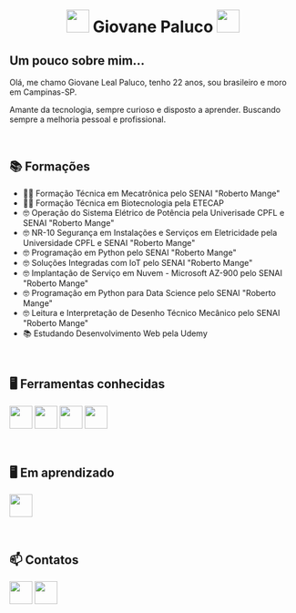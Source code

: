 <div align=center>
<h1><code><img  width="40px" src="https://github.com/user-attachments/assets/0e0757fd-b3fe-4616-b788-0d3c30d0f19c"/></code> Giovane Paluco <code><img  width="40px" src="https://github.com/user-attachments/assets/5274965e-62ed-4473-b7f3-bda1515335b5"/></code></h1>
</div>

<div>

  ## Um pouco sobre mim...
  <p>Olá, me chamo Giovane Leal Paluco, tenho 22 anos, sou brasileiro e moro em Campinas-SP.</p>
  <p>Amante da tecnologia, sempre curioso e disposto a aprender. Buscando sempre a melhoria pessoal e profissional.</p>
  
  <br>

  ## 📚 Formações 
  
  - 👨‍🎓 Formação Técnica em Mecatrônica pelo SENAI "Roberto Mange"
  - 👨‍🎓 Formação Técnica em Biotecnologia pela ETECAP
  - 🤓 Operação do Sistema Elétrico de Potência pela Univerisade CPFL e SENAI "Roberto Mange"
  - 🤓 NR-10 Segurança em Instalações e Serviços em Eletricidade pela Universidade CPFL e SENAI "Roberto Mange"
  - 🤓 Programação em Python pelo SENAI "Roberto Mange"
  - 🤓 Soluções Integradas com IoT pelo SENAI "Roberto Mange"
  - 🤓 Implantação de Serviço em Nuvem - Microsoft AZ-900 pelo SENAI "Roberto Mange"
  - 🤓 Programação em Python para Data Science pelo SENAI "Roberto Mange"
  - 🤓 Leitura e Interpretação de Desenho Técnico Mecânico pelo SENAI "Roberto Mange"
  - 📚 Estudando Desenvolvimento Web pela Udemy
    <br>
</div>

<br>

<div>

  ## 🖥️ Ferramentas conhecidas

  <code><img  width="40px" src="https://icongr.am/devicon/html5-original-wordmark.svg?size=128&color=currentColor"/></code>
  <code><img  width="40px" src="https://icongr.am/devicon/css3-original-wordmark.svg?size=128&color=currentColor"/></code>
  <code><img  width="40px" src="https://icongr.am/devicon/python-original.svg?size=128&color=currentColor"/></code>
  <code><img  width="40px" src="https://icongr.am/devicon/cplusplus-original.svg?size=128&color=currentColor"/></code>
</div>

<br>

<div>
  
  ## 🖥️ Em aprendizado

  <code><img  width="40px" src="https://icongr.am/devicon/javascript-original.svg?size=128&color=currentColor"/></code>
</div>

<br/>

<div>

  ## 📫 Contatos

  <a href="mailto:giovanelealpaluco@gmail.com"><code><img  width="40px" src="https://icongr.am/clarity/email.svg?size=128&color=currentColor"/></code></a>
  <a href="https://www.linkedin.com/in/giovane-paluco/"><code><img  width="40px" src="https://icongr.am/devicon/linkedin-original.svg?size=128&color=currentColor"/></code></a>

</div>
